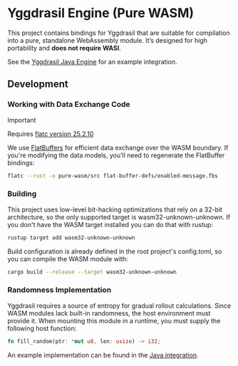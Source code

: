 # Yggdrasil Engine (Pure WASM)

This project contains bindings for Yggdrasil that are suitable for compilation into a pure, standalone WebAssembly module. It’s designed for high portability and **does not require WASI**.

See the [Yggdrasil Java Engine](../java-engine) for an example integration.

## Development

### Working with Data Exchange Code

> [!IMPORTANT]
> Requires [flatc version 25.2.10](https://github.com/google/flatbuffers/releases/tag/v25.2.10)

We use [FlatBuffers](https://flatbuffers.dev/) for efficient data exchange over the WASM boundary. If you're modifying the data models, you’ll need to regenerate the FlatBuffer bindings:

``` bash
flatc --rust -o pure-wasm/src flat-buffer-defs/enabled-message.fbs
```

### Building

This project uses low-level bit-hacking optimizations that rely on a 32-bit architecture, so the only supported target is wasm32-unknown-unknown. If you don't have the WASM target installed you can do that with rustup:

``` bash
rustup target add wasm32-unknown-unknown
```

Build configuration is already defined in the root project's config.toml, so you can compile the WASM module with:

``` bash
cargo build --release --target wasm32-unknown-unknown
```

### Randomness Implementation

Yggdrasil requires a source of entropy for gradual rollout calculations. Since WASM modules lack built-in randomness, the host environment must provide it. When mounting this module in a runtime, you must supply the following host function:

``` rust
fn fill_random(ptr: *mut u8, len: usize) -> i32;
```

An example implementation can be found in the [Java integration](../java-engine/src/main/java/io/getunleash/engine/WasmInterface.java).